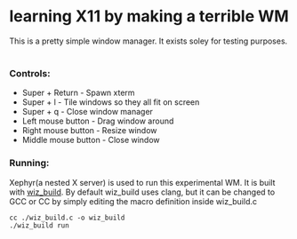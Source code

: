 # learning X11 by making a terrible WM

This is a pretty simple window manager. It exists soley for testing purposes.
<br><br>
### Controls:
- Super + Return - Spawn xterm
- Super + l - Tile windows so they all fit on screen
- Super + q - Close window manager
- Left mouse button - Drag window around
- Right mouse button - Resize window
- Middle mouse button - Close window

### Running:
Xephyr(a nested X server) is used to run this experimental WM. It is built with [wiz_build](https://github.com/RockRottenSalad/wiz-build). By default wiz_build uses clang, but it can be changed to GCC or CC by simply editing the macro definition inside wiz_build.c

```
cc ./wiz_build.c -o wiz_build
./wiz_build run
```
